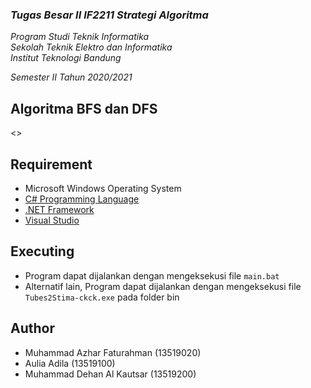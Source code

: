 ### *Tugas Besar II IF2211 Strategi Algoritma*

*Program Studi Teknik Informatika* <br />
*Sekolah Teknik Elektro dan Informatika* <br />
*Institut Teknologi Bandung* <br />

*Semester II Tahun 2020/2021*

## Algoritma BFS dan DFS
<<ISI>>

## Requirement
- Microsoft Windows Operating System  
- [C# Programming Language](https://visualstudio.microsoft.com/downloads/)
- [.NET Framework](https://dotnet.microsoft.com/download/dotnet-framework)
- [Visual Studio](https://visualstudio.microsoft.com/downloads/)

## Executing
- Program dapat dijalankan dengan mengeksekusi file `main.bat`
- Alternatif lain, Program dapat dijalankan dengan mengeksekusi file `Tubes2Stima-ckck.exe` pada folder bin

## Author
- Muhammad Azhar Faturahman (13519020)
- Aulia Adila (13519100)
- Muhammad Dehan Al Kautsar (13519200)

